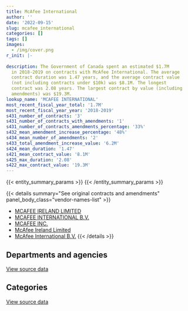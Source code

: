 ```yaml
---
title: McAfee International
author: ''
date: '2022-09-15'
slug: mcafee_international
categories: []
tags: []
images:
  - /img/cover.png
r_init: |-
  
description: The Government of Canada spent an estimated $1.7M
  in 2018-2019 on contracts with McAfee International. The average
  contract duration was 1.47 years, and the average contract value
  (not including contracts under $10k) was $8.1M. The longest
  contract was 2.08 years. The largest contract by value (including
  amendments) was $19.3M.
lookup_name: 'MCAFEE INTERNATIONAL'
most_recent_fiscal_year_total: '1.7M'
most_recent_fiscal_year_year: '2018-2019'
s431_number_of_contracts: '3'
s431_number_of_contracts_with_amendments: '1'
s431_number_of_contracts_amendments_percentage: '33%'
s432_mean_amendment_increase_percentage: '48%'
s434_mean_number_of_amendments: '2'
s433_total_amendment_increase_value: '6.2M'
s424_mean_duration: '1.47'
s421_mean_contract_value: '8.1M'
s425_max_duration: '2.08'
s422_max_contract_value: '19.3M'
---
```


<script src="/rmarkdown-libs/htmlwidgets/htmlwidgets.js"></script>
<link href="/rmarkdown-libs/datatables-css/datatables-crosstalk.css" rel="stylesheet" />
<script src="/rmarkdown-libs/datatables-binding/datatables.js"></script>
<script src="/rmarkdown-libs/jquery/jquery-3.6.0.min.js"></script>
<link href="/rmarkdown-libs/dt-core-bootstrap/css/dataTables.bootstrap.min.css" rel="stylesheet" />
<link href="/rmarkdown-libs/dt-core-bootstrap/css/dataTables.bootstrap.extra.css" rel="stylesheet" />
<script src="/rmarkdown-libs/dt-core-bootstrap/js/jquery.dataTables.min.js"></script>
<script src="/rmarkdown-libs/dt-core-bootstrap/js/dataTables.bootstrap.min.js"></script>
<link href="/rmarkdown-libs/crosstalk/css/crosstalk.min.css" rel="stylesheet" />
<script src="/rmarkdown-libs/crosstalk/js/crosstalk.min.js"></script>
<script src="/rmarkdown-libs/htmlwidgets/htmlwidgets.js"></script>
<link href="/rmarkdown-libs/datatables-css/datatables-crosstalk.css" rel="stylesheet" />
<script src="/rmarkdown-libs/datatables-binding/datatables.js"></script>
<script src="/rmarkdown-libs/jquery/jquery-3.6.0.min.js"></script>
<link href="/rmarkdown-libs/dt-core-bootstrap/css/dataTables.bootstrap.min.css" rel="stylesheet" />
<link href="/rmarkdown-libs/dt-core-bootstrap/css/dataTables.bootstrap.extra.css" rel="stylesheet" />
<script src="/rmarkdown-libs/dt-core-bootstrap/js/jquery.dataTables.min.js"></script>
<script src="/rmarkdown-libs/dt-core-bootstrap/js/dataTables.bootstrap.min.js"></script>
<link href="/rmarkdown-libs/crosstalk/css/crosstalk.min.css" rel="stylesheet" />
<script src="/rmarkdown-libs/crosstalk/js/crosstalk.min.js"></script>

{{< entity_summary_params >}}
{{< /entity_summary_params >}}

{{< details summary="See original contracts and amendments" panel_body_class="vendor-names-list" >}}
- [MCAFEE IRELAND LIMITED](https://search.open.canada.ca/en/ct/?sort=contract_value_f%20desc&page=1&search_text=%22MCAFEE%20IRELAND%20LIMITED%22)
- [MCAFEE INTERNATIONAL B.V.](https://search.open.canada.ca/en/ct/?sort=contract_value_f%20desc&page=1&search_text=%22MCAFEE%20INTERNATIONAL%20B.V.%22)
- [MCAFEE INC.](https://search.open.canada.ca/en/ct/?sort=contract_value_f%20desc&page=1&search_text=%22MCAFEE%20INC.%22)
- [McAfee Ireland Limited](https://search.open.canada.ca/en/ct/?sort=contract_value_f%20desc&page=1&search_text=%22McAfee%20Ireland%20Limited%22)
- [McAfee International B.V.](https://search.open.canada.ca/en/ct/?sort=contract_value_f%20desc&page=1&search_text=%22McAfee%20International%20B.V.%22)
{{< /details >}}

## Departments and agencies

<div id="htmlwidget-1" style="width:100%;height:auto;" class="datatables html-widget"></div>
<script type="application/json" data-for="htmlwidget-1">{"x":{"style":"bootstrap","filter":"none","vertical":false,"data":[["<a href=\"/departments/ssc-spc/\">Shared Services Canada<\/a>"],[5581358.08],[1731180.36]],"container":"<table class=\"table table-striped table-hover row-border order-column display\">\n  <thead>\n    <tr>\n      <th>Department<\/th>\n      <th>2017-2018<\/th>\n      <th>2018-2019<\/th>\n    <\/tr>\n  <\/thead>\n<\/table>","options":{"order":[[2,"desc"]],"pageLength":10,"autoWidth":true,"columnDefs":[{"targets":1,"render":"function(data, type, row, meta) {\n    return type !== 'display' ? data : DTWidget.formatCurrency(data, \"$\", 2, 3, \",\", \".\", true, null);\n  }"},{"targets":2,"render":"function(data, type, row, meta) {\n    return type !== 'display' ? data : DTWidget.formatCurrency(data, \"$\", 2, 3, \",\", \".\", true, null);\n  }"},{"width":"16%","targets":[1,2]},{"className":"dt-right","targets":[1,2]}],"orderClasses":false}},"evals":["options.columnDefs.0.render","options.columnDefs.1.render"],"jsHooks":[]}</script>
<p class="text-right">
<a href="https://github.com/GoC-Spending/contracts-data/tree/main/data/out/vendors/mcafee_international/summary_by_fiscal_year_by_department.csv" class="source-data-link btn btn-link">View source data</a>
</p>

## Categories

<div id="htmlwidget-2" style="width:100%;height:auto;" class="datatables html-widget"></div>
<script type="application/json" data-for="htmlwidget-2">{"x":{"style":"bootstrap","filter":"none","vertical":false,"data":[["<a href=\"/categories/information_technology/\">Information technology<\/a>"],[5581358.08],[1731180.36]],"container":"<table class=\"table table-striped table-hover row-border order-column display\">\n  <thead>\n    <tr>\n      <th>Category<\/th>\n      <th>2017-2018<\/th>\n      <th>2018-2019<\/th>\n    <\/tr>\n  <\/thead>\n<\/table>","options":{"order":[[2,"desc"]],"dom":"t","pageLength":30,"autoWidth":true,"columnDefs":[{"targets":1,"render":"function(data, type, row, meta) {\n    return type !== 'display' ? data : DTWidget.formatCurrency(data, \"$\", 2, 3, \",\", \".\", true, null);\n  }"},{"targets":2,"render":"function(data, type, row, meta) {\n    return type !== 'display' ? data : DTWidget.formatCurrency(data, \"$\", 2, 3, \",\", \".\", true, null);\n  }"},{"width":"16%","targets":[1,2]},{"className":"dt-right","targets":[1,2]}],"orderClasses":false,"lengthMenu":[10,25,30,50,100]}},"evals":["options.columnDefs.0.render","options.columnDefs.1.render"],"jsHooks":[]}</script>
<p class="text-right">
<a href="https://github.com/GoC-Spending/contracts-data/tree/main/data/out/vendors/mcafee_international/summary_by_fiscal_year_by_category.csv" class="source-data-link btn btn-link">View source data</a>
</p>
